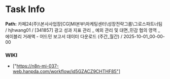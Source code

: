 # Task Info

**Path:** 카페24(주)\본사사업장\[CG]MI본부\마케팅센터\성장전략그룹\그로스파트너팀 / hjhwang01 / [341857] 광고 성과 지표 관리 _ 예외 관리 및 대면_민감 협의 영역 _ 에이블리 거래액 - 어드민 보고서 데이터 다운로드 (주간_월간) / 2025-10-01_00-00-00

### WIKI
- ["https://n8n-mi-037-web.hanpda.com/workflow/id5GZACZ9CHTHF85"]

